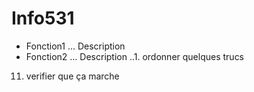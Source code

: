 # Info531

+ Fonction1
... Description
+ Fonction2
... Description
..1. ordonner quelques trucs
11. verifier que ça marche
